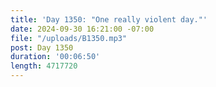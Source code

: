```yaml
---
title: 'Day 1350: "One really violent day."'
date: 2024-09-30 16:21:00 -07:00
file: "/uploads/B1350.mp3"
post: Day 1350
duration: '00:06:50'
length: 4717720
---
```


